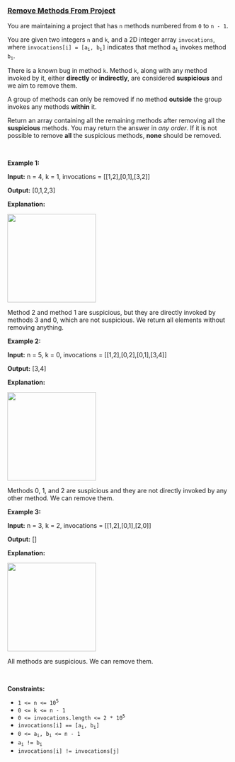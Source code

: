 ### [Remove Methods From Project](https://leetcode.com/problems/remove-methods-from-project)

<p>You are maintaining a project that has <code>n</code> methods numbered from <code>0</code> to <code>n - 1</code>.</p>

<p>You are given two integers <code>n</code> and <code>k</code>, and a 2D integer array <code>invocations</code>, where <code>invocations[i] = [a<sub>i</sub>, b<sub>i</sub>]</code> indicates that method <code>a<sub>i</sub></code> invokes method <code>b<sub>i</sub></code>.</p>

<p>There is a known bug in method <code>k</code>. Method <code>k</code>, along with any method invoked by it, either <strong>directly</strong> or <strong>indirectly</strong>, are considered <strong>suspicious</strong> and we aim to remove them.</p>

<p>A group of methods can only be removed if no method <strong>outside</strong> the group invokes any methods <strong>within</strong> it.</p>

<p>Return an array containing all the remaining methods after removing all the <strong>suspicious</strong> methods. You may return the answer in <em>any order</em>. If it is not possible to remove <strong>all</strong> the suspicious methods, <strong>none</strong> should be removed.</p>

<p>&nbsp;</p>
<p><strong class="example">Example 1:</strong></p>

<div class="example-block">
<p><strong>Input:</strong> <span class="example-io">n = 4, k = 1, invocations = [[1,2],[0,1],[3,2]]</span></p>

<p><strong>Output:</strong> <span class="example-io">[0,1,2,3]</span></p>

<p><strong>Explanation:</strong></p>

<p><img alt="" src="https://assets.leetcode.com/uploads/2024/07/18/graph-2.png" style="width: 200px; height: 200px;" /></p>

<p>Method 2 and method 1 are suspicious, but they are directly invoked by methods 3 and 0, which are not suspicious. We return all elements without removing anything.</p>
</div>

<p><strong class="example">Example 2:</strong></p>

<div class="example-block">
<p><strong>Input:</strong> <span class="example-io">n = 5, k = 0, invocations = [[1,2],[0,2],[0,1],[3,4]]</span></p>

<p><strong>Output:</strong> <span class="example-io">[3,4]</span></p>

<p><strong>Explanation:</strong></p>

<p><img alt="" src="https://assets.leetcode.com/uploads/2024/07/18/graph-3.png" style="width: 200px; height: 200px;" /></p>

<p>Methods 0, 1, and 2 are suspicious and they are not directly invoked by any other method. We can remove them.</p>
</div>

<p><strong class="example">Example 3:</strong></p>

<div class="example-block">
<p><strong>Input:</strong> <span class="example-io">n = 3, k = 2, invocations = [[1,2],[0,1],[2,0]]</span></p>

<p><strong>Output:</strong> <span class="example-io">[]</span></p>

<p><strong>Explanation:</strong></p>

<p><img alt="" src="https://assets.leetcode.com/uploads/2024/07/20/graph.png" style="width: 200px; height: 200px;" /></p>

<p>All methods are suspicious. We can remove them.</p>
</div>

<p>&nbsp;</p>
<p><strong>Constraints:</strong></p>

<ul>
	<li><code>1 &lt;= n &lt;= 10<sup>5</sup></code></li>
	<li><code>0 &lt;= k &lt;= n - 1</code></li>
	<li><code>0 &lt;= invocations.length &lt;= 2 * 10<sup>5</sup></code></li>
	<li><code>invocations[i] == [a<sub>i</sub>, b<sub>i</sub>]</code></li>
	<li><code>0 &lt;= a<sub>i</sub>, b<sub>i</sub> &lt;= n - 1</code></li>
	<li><code>a<sub>i</sub> != b<sub>i</sub></code></li>
	<li><code>invocations[i] != invocations[j]</code></li>
</ul>
